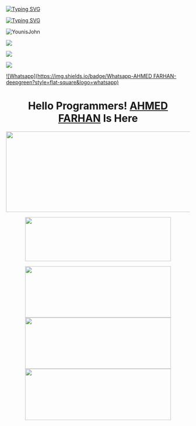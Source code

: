 [![Typing SVG](https://readme-typing-svg.herokuapp.com?color=%23FF0000&lines=WELCOME+TO+MY+GITHUB+AHMED+FARHAN)](https://git.io/typing-svg)

[![Typing SVG](https://readme-typing-svg.herokuapp.com?color=%23AF00FF&lines=Student+of+***,+***+Class+)](https://git.io/typing-svg)


![YounisJohn](https://komarev.com/ghpvc/?username=Blaze0987&color=blue)

<a href="https://github.com/Blaze0987"><img src="https://img.shields.io/github/followers/Blaze0987?label=followers&style=social"/></a>

[![](https://img.shields.io/badge/Facebook-blue?logo=Facebook&logoColor=blue&labelColor=white)](https://www.facebook.com/F4RH9NXXX.COM12)

[![](https://img.shields.io/badge/Messenger-red?logo=Messenger&logoColor=red&labelColor=black)](https://m.me/F4RH9NXXX.COM12)

[![Whatsapp](https://img.shields.io/badge/Whatsapp-AHMED FARHAN-deepgreen?style=flat-square&logo=whatsapp)](https://wa.me/+8801843961233)

</p>
<h1 align="center">
  <b>Hello Programmers!<b> <a href="https://www.facebook.com/F4RH9NXXX.COM12" target="blank">AHMED FARHAN</a> Is Here
</h1>
<p align="center">
  <img width="600" height="220" src="https://github-readme-stats.vercel.app/api?username=Blaze0987&show_icons=true&theme=chartreuse-dark&locale=id">
</p>
<p align="center">
  <img width="400" height="120" src="https://github-readme-stats.vercel.app/api/top-langs/?username=Blaze0987&layout=compact&theme=chartreuse-dark">
</p>
<p align="center">
<a href="https://github.com/Blaze0987"><img width="400" height="140" src="https://github-readme-stats.vercel.app/api/pin/?username=Blaze0987&repo=FILE&theme=chartreuse-dark"></a>
<a href="https://github.com/Blaze0987/FILE"><img width="400" height="140" src="https://github-readme-stats.vercel.app/api/pin/?username=Blaze0987&repo=FARHAN&theme=chartreuse-dark"></a>
<a href="https://github.com/Blaze0987/Random"><img width="400" 
height="140" src="https://github-readme-stats.vercel.app/api/pin/?username=Blaze0987&repo=FARHAN&theme=chartreuse-dark"></a>
<a 
